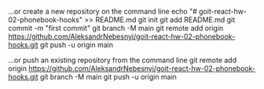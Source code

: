 …or create a new repository on the command line echo "#
goit-react-hw-02-phonebook-hooks" >> README.md git init git add README.md git
commit -m "first commit" git branch -M main git remote add origin
https://github.com/AleksandrNebesnyi/goit-react-hw-02-phonebook-hooks.git git
push -u origin main

…or push an existing repository from the command line git remote add origin
https://github.com/AleksandrNebesnyi/goit-react-hw-02-phonebook-hooks.git git
branch -M main git push -u origin main
